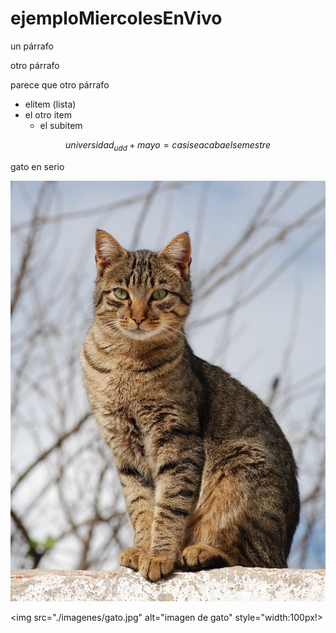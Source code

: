 # ejemploMiercolesEnVivo

un párrafo

otro párrafo

parece que otro párrafo

* elitem (lista)
* el otro item
  * el subitem

 $$universidad_{udd} + mayo = casi se acaba el semestre$$


gato en serio

![imagen de gato](./imagenes/gato.jpg)

<img src="./imagenes/gato.jpg" alt="imagen de gato" style="width:100px!>
